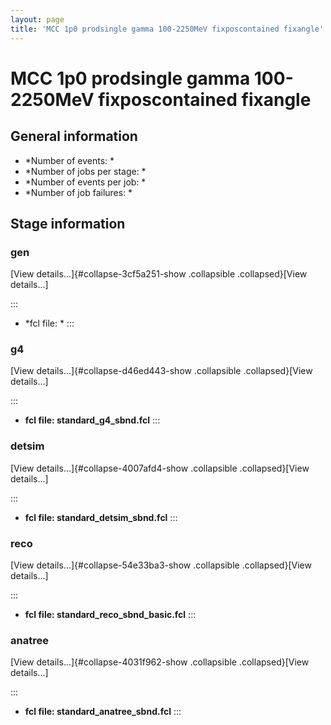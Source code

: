 ```yaml
---
layout: page
title: 'MCC 1p0 prodsingle gamma 100-2250MeV fixposcontained fixangle'
---
```




MCC 1p0 prodsingle gamma 100-2250MeV fixposcontained fixangle
==============================================================================================================================================



General information 
----------------------------------------------------------

-   \*Number of events: \*
-   \*Number of jobs per stage: \*
-   \*Number of events per job: \*
-   \*Number of job failures: \*



Stage information 
------------------------------------------------------



### gen 

[View details\...]{#collapse-3cf5a251-show .collapsible
.collapsed}[View details\...]

::: 
-   \*fcl file: \*
:::



### g4 

[View details\...]{#collapse-d46ed443-show .collapsible
.collapsed}[View details\...]

::: 
-   **fcl file: standard\_g4\_sbnd.fcl**
:::



### detsim 

[View details\...]{#collapse-4007afd4-show .collapsible
.collapsed}[View details\...]

::: 
-   **fcl file: standard\_detsim\_sbnd.fcl**
:::



### reco 

[View details\...]{#collapse-54e33ba3-show .collapsible
.collapsed}[View details\...]

::: 
-   **fcl file: standard\_reco\_sbnd\_basic.fcl**
:::



### anatree 

[View details\...]{#collapse-4031f962-show .collapsible
.collapsed}[View details\...]

::: 
-   **fcl file: standard\_anatree\_sbnd.fcl**
:::
